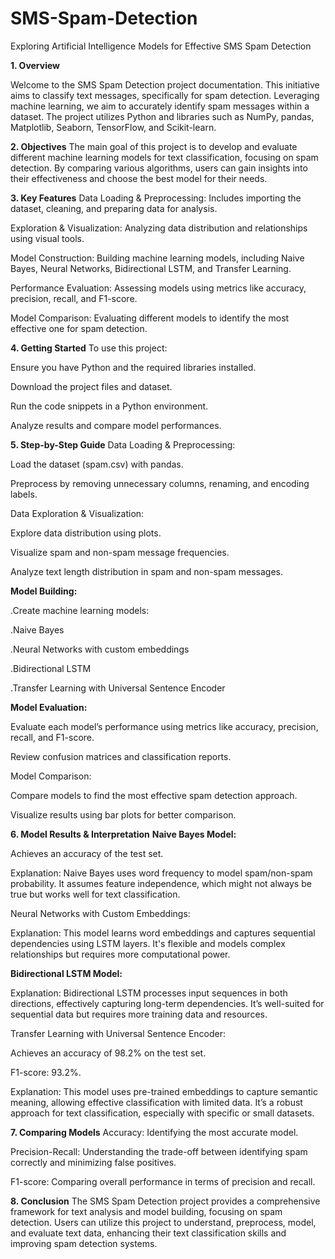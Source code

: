 # SMS-Spam-Detection
Exploring Artificial Intelligence  Models for Effective SMS Spam Detection

**1. Overview**

Welcome to the SMS Spam Detection project documentation. This initiative aims to classify text messages, specifically for spam detection. Leveraging machine learning, we aim to accurately identify spam messages within a dataset. The project utilizes Python and libraries such as NumPy, pandas, Matplotlib, Seaborn, TensorFlow, and Scikit-learn.

**2. Objectives**
The main goal of this project is to develop and evaluate different machine learning models for text classification, focusing on spam detection. By comparing various algorithms, users can gain insights into their effectiveness and choose the best model for their needs.

**3. Key Features**
Data Loading & Preprocessing: Includes importing the dataset, cleaning, and preparing data for analysis.

Exploration & Visualization: Analyzing data distribution and relationships using visual tools.

Model Construction: Building machine learning models, including Naive Bayes, Neural Networks, Bidirectional LSTM, and Transfer Learning.

Performance Evaluation: Assessing models using metrics like accuracy, precision, recall, and F1-score.

Model Comparison: Evaluating different models to identify the most effective one for spam detection.

**4. Getting Started**
To use this project:

Ensure you have Python and the required libraries installed.

Download the project files and dataset.

Run the code snippets in a Python environment.

Analyze results and compare model performances.

**5. Step-by-Step Guide**
Data Loading & Preprocessing:

Load the dataset (spam.csv) with pandas.

Preprocess by removing unnecessary columns, renaming, and encoding labels.

Data Exploration & Visualization:

Explore data distribution using plots.

Visualize spam and non-spam message frequencies.

Analyze text length distribution in spam and non-spam messages.

**Model Building:**

.Create machine learning models:

.Naive Bayes

.Neural Networks with custom embeddings

.Bidirectional LSTM

.Transfer Learning with Universal Sentence Encoder

**Model Evaluation:**

Evaluate each model’s performance using metrics like accuracy, precision, recall, and F1-score.

Review confusion matrices and classification reports.

Model Comparison:

Compare models to find the most effective spam detection approach.

Visualize results using bar plots for better comparison.

**6. Model Results & Interpretation**
**Naive Bayes Model:**

Achieves an accuracy of the test set.

Explanation: Naive Bayes uses word frequency to model spam/non-spam probability. It assumes feature independence, which might not always be true but works well for text classification.

Neural Networks with Custom Embeddings:

Explanation: This model learns word embeddings and captures sequential dependencies using LSTM layers. It's flexible and models complex relationships but requires more computational power.

**Bidirectional LSTM Model:**

Explanation: Bidirectional LSTM processes input sequences in both directions, effectively capturing long-term dependencies. It’s well-suited for sequential data but requires more training data and resources.

Transfer Learning with Universal Sentence Encoder:

Achieves an accuracy of 98.2% on the test set.

F1-score: 93.2%.

Explanation: This model uses pre-trained embeddings to capture semantic meaning, allowing effective classification with limited data. It’s a robust approach for text classification, especially with specific or small datasets.

**7. Comparing Models**
Accuracy: Identifying the most accurate model.

Precision-Recall: Understanding the trade-off between identifying spam correctly and minimizing false positives.

F1-score: Comparing overall performance in terms of precision and recall.

**8. Conclusion**
The SMS Spam Detection project provides a comprehensive framework for text analysis and model building, focusing on spam detection. Users can utilize this project to understand, preprocess, model, and evaluate text data, enhancing their text classification skills and improving spam detection systems.
